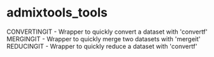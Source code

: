 # admixtools_tools

CONVERTINGIT - Wrapper to quickly convert a dataset with 'convertf'
MERGINGIT - Wrapper to quickly merge two datasets with 'mergeit'
REDUCINGIT - Wrapper to quickly reduce a dataset with 'convertf'

